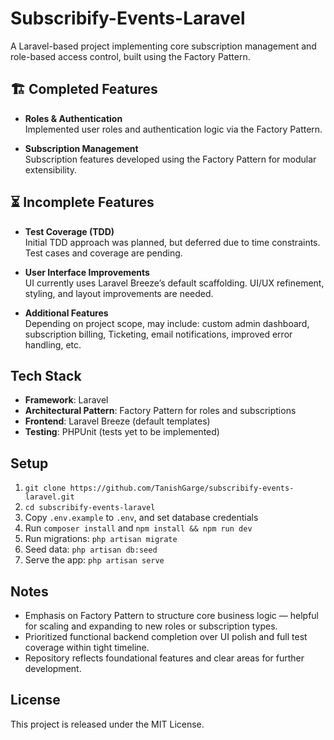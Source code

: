 # Subscribify-Events-Laravel

A Laravel-based project implementing core subscription management and role-based access control, built using the Factory Pattern.

## 🏗 Completed Features

- **Roles & Authentication**  
  Implemented user roles and authentication logic via the Factory Pattern.

- **Subscription Management**  
  Subscription features developed using the Factory Pattern for modular extensibility.

## ⏳ Incomplete Features

- **Test Coverage (TDD)**  
  Initial TDD approach was planned, but deferred due to time constraints. Test cases and coverage are pending.

- **User Interface Improvements**  
  UI currently uses Laravel Breeze’s default scaffolding. UI/UX refinement, styling, and layout improvements are needed.

- **Additional Features**  
  Depending on project scope, may include: custom admin dashboard, subscription billing, Ticketing, email notifications, improved error handling, etc.

##  Tech Stack

- **Framework**: Laravel  
- **Architectural Pattern**: Factory Pattern for roles and subscriptions  
- **Frontend**: Laravel Breeze (default templates)  
- **Testing**: PHPUnit (tests yet to be implemented)

##  Setup

1. `git clone https://github.com/TanishGarge/subscribify-events-laravel.git`  
2. `cd subscribify-events-laravel`  
3. Copy `.env.example` to `.env`, and set database credentials  
4. Run `composer install` and `npm install && npm run dev`  
5. Run migrations: `php artisan migrate`  
6. Seed data: `php artisan db:seed`  
7. Serve the app: `php artisan serve`

##  Notes

- Emphasis on Factory Pattern to structure core business logic — helpful for scaling and expanding to new roles or subscription types.
- Prioritized functional backend completion over UI polish and full test coverage within tight timeline.
- Repository reflects foundational features and clear areas for further development.

##  License

This project is released under the MIT License.

